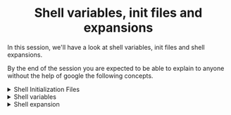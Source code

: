 <h1 align='center'> Shell variables, init files and expansions </h1>

In this session, we'll have a look at shell variables, init files and shell expansions.

By the end of the session you are expected to be able to explain to anyone without the help of google the following concepts.


<details>
<summary>Shell Initialization Files</summary>
<ul>
<li>Different shell modes </li>
<li>What are the /etc/profile file and the /etc/profile.d directory</li>
<li>What is the ~/.bashrc file</li>
<li>What are shell init files and some example of those</li>
<li>Types of init files</li>
<li>Examples of system wide init files </li>
<li>Examaples of user-specific init files </li>
<li>Order of activation of system-wide initialization files and user-specific initialization files based on shell mode: </li>
</ul>
</details>


<details>
<summary>Shell variables </summary>
<li>What is the difference between a local and a global variable</li>
<li>What is a reserved variable</li>
<li>How to create, update, delete and use shell variables</li>
<li>What are the roles of the following reserved variables: <code>HOME</code>, <code>PATH</code>, <code>PS1</code></li>
<li>What are special parameters</li>
<li>What is the special parameter <code>$?</code>?</li>
</details>


<details>
<summary>Shell expansion</summary>
<details>